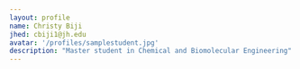 ```yaml
---
layout: profile
name: Christy Biji
jhed: cbiji1@jh.edu
avatar: '/profiles/samplestudent.jpg'
description: "Master student in Chemical and Biomolecular Engineering"
---
```


